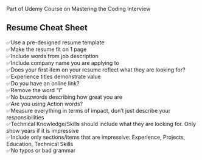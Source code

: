 Part of Udemy Course on Mastering the Coding Interview

**Resume Cheat Sheet**
---------------

✅Use a pre-designed resume template    
✅Make the resume fit on 1 page   
✅Include words from job description  
✅Include company name you are applying to  
✅Does your first item on your resume reflect what they are looking for?  
✅Experience titles demonstrate value  
✅Do you have an online link?  
✅Remove the word “I”  
✅No buzzwords describing how great you are  
✅Are you using Action words?  
✅Measure everything in terms of impact, don’t just describe your responsibilities  
✅Technical Knowledge/Skills should include what they are looking for. Only show years if it is impressive  
✅Include only sections/items that are impressive: Experience, Projects, Education, Technical Skills  
✅No typos or bad grammar  
